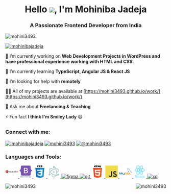 <h1 align="center">Hello <img src="https://media.giphy.com/media/hvRJCLFzcasrR4ia7z/giphy.gif" width="30px">, I'm Mohiniba Jadeja</h1>
<h3 align="center">A Passionate Frontend Developer from India</h3>

<p align="left"> <img src="https://komarev.com/ghpvc/?username=mohini3493&label=Profile%20views&color=0e75b6&style=flat" alt="mohini3493" /> </p>



<p align="left"> <a href="https://twitter.com/imohinibajadeja" target="blank"><img src="https://img.shields.io/twitter/follow/imohinibajadeja?logo=twitter&style=for-the-badge" alt="imohinibajadeja" /></a> </p>

🔭 I’m currently working on **Web Development Projects in WordPress and have professional experience working with HTML and CSS.**

🌱 I’m currently learning **TypeScript, Angular JS & React JS**

🤝 I’m looking for help with **remotely**

👨‍💻 All of my projects are available at [https://mohini3493.github.io/work/](https://mohini3493.github.io/work/)

💬 Ask me about **Freelancing & Teaching**

⚡ Fun fact **I think I'm Smiley Lady** :smile:


<h3 align="left">Connect with me:</h3>
<p align="left">
<a href="https://twitter.com/imohinibajadeja" target="blank"><img align="center" src="https://raw.githubusercontent.com/rahuldkjain/github-profile-readme-generator/master/src/images/icons/Social/twitter.svg" alt="imohinibajadeja" height="30" width="40" /></a>
<a href="https://linkedin.com/in/mohini3493" target="blank"><img align="center" src="https://raw.githubusercontent.com/rahuldkjain/github-profile-readme-generator/master/src/images/icons/Social/linked-in-alt.svg" alt="mohini3493" height="30" width="40" /></a>
<a href="https://medium.com/@mohini3493" target="blank"><img align="center" src="https://raw.githubusercontent.com/rahuldkjain/github-profile-readme-generator/master/src/images/icons/Social/medium.svg" alt="@mohini3493" height="30" width="40" /></a>
</p>

<h3 align="left">Languages and Tools:</h3>
<p align="left"> <a href="https://angular.io" target="_blank" rel="noreferrer"> <img src="https://raw.githubusercontent.com/devicons/devicon/master/icons/angularjs/angularjs-original-wordmark.svg" alt="angularjs" width="40" height="40"/> </a> <a href="https://getbootstrap.com" target="_blank" rel="noreferrer"> <img src="https://raw.githubusercontent.com/devicons/devicon/master/icons/bootstrap/bootstrap-plain-wordmark.svg" alt="bootstrap" width="40" height="40"/> </a> <a href="https://www.w3schools.com/css/" target="_blank" rel="noreferrer"> <img src="https://raw.githubusercontent.com/devicons/devicon/master/icons/css3/css3-original-wordmark.svg" alt="css3" width="40" height="40"/> </a> <a href="https://www.electronjs.org" target="_blank" rel="noreferrer"> <img src="https://raw.githubusercontent.com/devicons/devicon/master/icons/electron/electron-original.svg" alt="electron" width="40" height="40"/> </a> <a href="https://www.figma.com/" target="_blank" rel="noreferrer"> <img src="https://www.vectorlogo.zone/logos/figma/figma-icon.svg" alt="figma" width="40" height="40"/> </a> <a href="https://git-scm.com/" target="_blank" rel="noreferrer"> <img src="https://www.vectorlogo.zone/logos/git-scm/git-scm-icon.svg" alt="git" width="40" height="40"/> </a> <a href="https://www.w3.org/html/" target="_blank" rel="noreferrer"> <img src="https://raw.githubusercontent.com/devicons/devicon/master/icons/html5/html5-original-wordmark.svg" alt="html5" width="40" height="40"/> </a> <a href="https://developer.mozilla.org/en-US/docs/Web/JavaScript" target="_blank" rel="noreferrer"> <img src="https://raw.githubusercontent.com/devicons/devicon/master/icons/javascript/javascript-original.svg" alt="javascript" width="40" height="40"/> </a> <a href="https://www.mysql.com/" target="_blank" rel="noreferrer"> <img src="https://raw.githubusercontent.com/devicons/devicon/master/icons/mysql/mysql-original-wordmark.svg" alt="mysql" width="40" height="40"/> </a> <a href="https://reactjs.org/" target="_blank" rel="noreferrer"> <img src="https://raw.githubusercontent.com/devicons/devicon/master/icons/react/react-original-wordmark.svg" alt="react" width="40" height="40"/> </a> <a href="https://www.adobe.com/products/xd.html" target="_blank" rel="noreferrer"> <img src="https://cdn.worldvectorlogo.com/logos/adobe-xd.svg" alt="xd" width="40" height="40"/> </a> </p>

<p><img align="left" src="https://github-readme-stats.vercel.app/api/top-langs?username=mohini3493&show_icons=true&locale=en&theme=radical" alt="mohini3493" width="300px" /></p>

<p><img align="right" src="https://github-readme-stats.vercel.app/api?username=mohini3493&show_icons=true&locale=en&theme=radical&line_height=27" alt="mohini3493" /></p>
